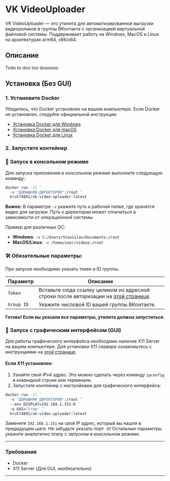 # VK VideoUploader

VK VideoUploader — это утилита для автоматизированной выгрузки видеороликов в группы ВКонтакте с организацией виртуальной файловой системы. Поддерживает работу на Windows, MacOS и Linux на архитектурах arm64, x86/x64.

## Описание
Todo to doo too doooooo

## Установка (Без GUI)
### 1. Установите Docker
Убедитесь, что Docker установлен на вашем компьютере. Если Docker не установлен, следуйте официальной инструкции:
- [Установка Docker для Windows](https://docs.docker.com/desktop/windows/install/)
- [Установка Docker для macOS](https://docs.docker.com/desktop/mac/install/)
- [Установка Docker для Linux](https://docs.docker.com/engine/install/)

### 2. Запустите контейнер
### 🔧 Запуск в консольном режиме

Для запуска приложения в консольном режиме выполните следующую команду:


```bash
docker run -it `
  -v "ДОМАШНЯЯ_ДИРЕКТОРИЯ":/root `
  krut74891/vk-video-uploader:latest
```
**Важно:** В параметре `-v` укажите путь к рабочей папке, где хранятся видео для загрузки. Путь к директории может отличаться в зависимости от операционной системы.

Пример для различных ОС:
- **Windows**: `-v C:/Users/Stanislav/Documents:/root`
- **MacOS/Linux**: `-v /home/user/videos:/root`
### 🛠 Обязательные параметры:
При запуске необходимо указать токен и ID группы.

| Параметр       | Описание |
|---------------|----------|
| `Token`   | Вставьте сюда ссылку целиком из адресной строки после авторизации на [этой странице](https://oauth.vk.com/authorize?client_id=52502099&display=page&redirect_uri=https://oauth.vk.com/blank.html&scope=friends,video,groups&response_type=token&v=5.59). |
| `Group ID` | Укажите числовой ID вашей группы ВКонтакте. |

**Готово! Если вы указали все параметры, утилита должна запуститься.**

### 🎨 Запуск с графическим интерфейсом (GUI)

Для работы графического интерфейса необходимо наличие X11 Server на вашем компьютере.
Для установки X11 сервера ознакомьтесь с инструкциями на [этой странице](install_x11.md).
#### Если X11 установлен:
1. Узнайте свой IPv4 адрес. Это можно сделать через команду `ipconfig` в командной строке или терминале.
4. Запустите контейнер с настройками для графического интерфейса:

```bash
docker run -it `
  -v "ДОМАШНЯЯ_ДИРЕКТОРИЯ":/root `
  --env DISPLAY=192.168.1.151:0 `
  -e GUI="true" `
  krut74891/vk-video-uploader:latest
```

Замените `192.168.1.151` на свой IP адрес, который вы нашли в предыдущем шаге. Не забудьте указать порт `:0`! Остальные параметры укажите аналогично этапу с запуском в консольном режиме.


---

### Требования
- Docker
- X11 Server (Для GUI, необязательно)
---

